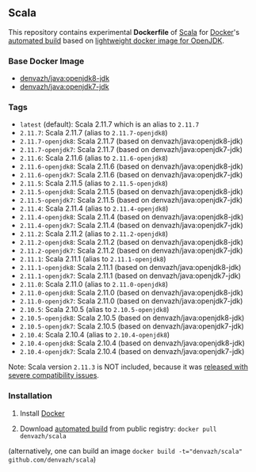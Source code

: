 ## Scala

This repository contains experimental **Dockerfile** of [Scala](http://www.scala-lang.org) for [Docker](https://www.docker.com/)'s [automated build](https://registry.hub.docker.com/u/denvazh/scala/) based on [lightweight docker image for OpenJDK](https://registry.hub.docker.com/u/denvazh/java/).

### Base Docker Image

* [denvazh/java:openjdk8-jdk](https://registry.hub.docker.com/u/denvazh/java/)
* [denvazh/java:openjdk7-jdk](https://registry.hub.docker.com/u/denvazh/java/)

### Tags

* `latest` (default): Scala 2.11.7 which is an alias to `2.11.7`
* `2.11.7`: Scala 2.11.7 (alias to `2.11.7-openjdk8`)
* `2.11.7-openjdk8`: Scala 2.11.7 (based on denvazh/java:openjdk8-jdk)
* `2.11.7-openjdk7`: Scala 2.11.7 (based on denvazh/java:openjdk7-jdk)
* `2.11.6`: Scala 2.11.6 (alias to `2.11.6-openjdk8`)
* `2.11.6-openjdk8`: Scala 2.11.6 (based on denvazh/java:openjdk8-jdk)
* `2.11.6-openjdk7`: Scala 2.11.6 (based on denvazh/java:openjdk7-jdk)
* `2.11.5`: Scala 2.11.5 (alias to `2.11.5-openjdk8`)
* `2.11.5-openjdk8`: Scala 2.11.5 (based on denvazh/java:openjdk8-jdk)
* `2.11.5-openjdk7`: Scala 2.11.5 (based on denvazh/java:openjdk7-jdk)
* `2.11.4`: Scala 2.11.4 (alias to `2.11.4-openjdk8`)
* `2.11.4-openjdk8`: Scala 2.11.4 (based on denvazh/java:openjdk8-jdk)
* `2.11.4-openjdk7`: Scala 2.11.4 (based on denvazh/java:openjdk7-jdk)
* `2.11.2`: Scala 2.11.2 (alias to `2.11.2-openjdk8`)
* `2.11.2-openjdk8`: Scala 2.11.2 (based on denvazh/java:openjdk8-jdk)
* `2.11.2-openjdk7`: Scala 2.11.2 (based on denvazh/java:openjdk7-jdk)
* `2.11.1`: Scala 2.11.1 (alias to `2.11.1-openjdk8`)
* `2.11.1-openjdk8`: Scala 2.11.1 (based on denvazh/java:openjdk8-jdk)
* `2.11.1-openjdk7`: Scala 2.11.1 (based on denvazh/java:openjdk7-jdk)
* `2.11.0`: Scala 2.11.0 (alias to `2.11.0-openjdk8`)
* `2.11.0-openjdk8`: Scala 2.11.0 (based on denvazh/java:openjdk8-jdk)
* `2.11.0-openjdk7`: Scala 2.11.0 (based on denvazh/java:openjdk7-jdk)
* `2.10.5`: Scala 2.10.5 (alias to `2.10.5-openjdk8`)
* `2.10.5-openjdk8`: Scala 2.10.5 (based on denvazh/java:openjdk8-jdk)
* `2.10.5-openjdk7`: Scala 2.10.5 (based on denvazh/java:openjdk7-jdk)
* `2.10.4`: Scala 2.10.4 (alias to `2.10.4-openjdk8`)
* `2.10.4-openjdk8`: Scala 2.10.4 (based on denvazh/java:openjdk8-jdk)
* `2.10.4-openjdk7`: Scala 2.10.4 (based on denvazh/java:openjdk7-jdk)

Note: Scala version `2.11.3` is NOT included, because it was [released with severe compatibility issues](https://issues.scala-lang.org/browse/SI-8899).

### Installation

1. Install [Docker](https://www.docker.com/)

2. Download [automated build](https://hub.docker.com/u/denvazh/scala) from public registry: `docker pull denvazh/scala`
  
  (alternatively, one can build an image `docker build -t="denvazh/scala" github.com/denvazh/scala`)